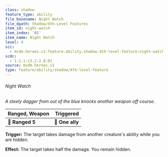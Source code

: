 ```yaml
---
class: shadow
feature_type: ability
file_basename: Night Watch
file_dpath: Shadow/4th-Level Features
item_id: night-watch
item_index: '01'
item_name: Night Watch
level: 4
scc:
  - mcdm.heroes.v1:feature.ability.shadow.4th-level-feature:night-watch
scdc:
  - 1.1.1:13.2.2.8:01
source: mcdm.heroes.v1
type: feature/ability/shadow/4th-level-feature
---
```


###### Night Watch

*A steely dagger from out of the blue knocks another weapon off course.*

| **Ranged, Weapon** |   **Triggered** |
| ------------------ | --------------: |
| **📏 Ranged 5**    | **🎯 One ally** |

**Trigger:** The target takes damage from another creature's ability while you are hidden.

**Effect:** The target takes half the damage. You remain hidden.
